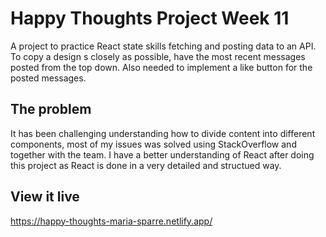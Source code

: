 # Happy Thoughts Project Week 11

A project to practice React state skills fetching and posting data to an API. To copy a design s closely as possible, have the most recent messages posted from the top down. Also needed to implement a like button for the posted messages. 


## The problem

It has been challenging understanding how to divide content into different components, most of my issues was solved using StackOverflow and together with the team. 
I have a better understanding of React after doing this project as React is done in a very detailed and structued way. 

## View it live

https://happy-thoughts-maria-sparre.netlify.app/
